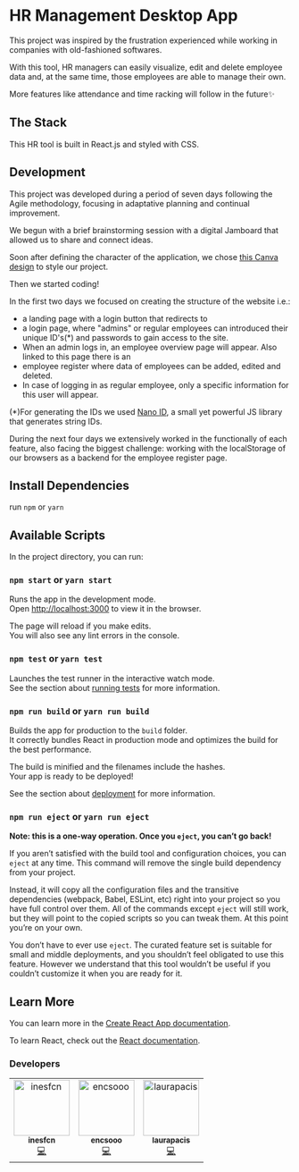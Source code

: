 # HR Management Desktop App

This project was inspired by the frustration experienced while working in companies with old-fashioned softwares.

With this tool, HR managers can easily visualize, edit and delete employee data and, at the same time, those employees are able to manage their own.

More features like attendance and time racking will follow in the future✨

## The Stack

This HR tool is built in React.js and styled with CSS.

## Development

This project was developed during a period of seven days following the Agile methodology, focusing in adaptative planning and continual improvement.

We begun with a brief brainstorming session with a digital Jamboard that allowed us to share and connect ideas.

Soon after defining the character of the application, we chose [this Canva design](https://www.canva.com/design/DAEVuD2Qxhc/EpqnVGSeEe7YatUos2OivA/view#2) to style our project.

Then we started coding!

In the first two days we focused on creating the structure of the website i.e.:

- a landing page with a login button that redirects to
- a login page, where "admins" or regular employees can introduced their unique ID's(\*) and passwords to gain access to the site.
- When an admin logs in, an employee overview page will appear. Also linked to this page there is an
- employee register where data of employees can be added, edited and deleted.
- In case of logging in as regular employee, only a specific information for this user will appear.

(\*)For generating the IDs we used [Nano ID](https://github.com/ai/nanoid), a small yet powerful JS library that generates string IDs.

During the next four days we extensively worked in the functionally of each feature, also facing the biggest challenge: working with the localStorage of our browsers as a backend for the employee register page.

## Install Dependencies

run `npm` or `yarn`

## Available Scripts

In the project directory, you can run:

### `npm start` or `yarn start`

Runs the app in the development mode.\
Open [http://localhost:3000](http://localhost:3000) to view it in the browser.

The page will reload if you make edits.\
You will also see any lint errors in the console.

### `npm test` or `yarn test`

Launches the test runner in the interactive watch mode.\
See the section about [running tests](https://facebook.github.io/create-react-app/docs/running-tests) for more information.

### `npm run build` or `yarn run build`

Builds the app for production to the `build` folder.\
It correctly bundles React in production mode and optimizes the build for the best performance.

The build is minified and the filenames include the hashes.\
Your app is ready to be deployed!

See the section about [deployment](https://facebook.github.io/create-react-app/docs/deployment) for more information.

### `npm run eject` or `yarn run eject`

**Note: this is a one-way operation. Once you `eject`, you can’t go back!**

If you aren’t satisfied with the build tool and configuration choices, you can `eject` at any time. This command will remove the single build dependency from your project.

Instead, it will copy all the configuration files and the transitive dependencies (webpack, Babel, ESLint, etc) right into your project so you have full control over them. All of the commands except `eject` will still work, but they will point to the copied scripts so you can tweak them. At this point you’re on your own.

You don’t have to ever use `eject`. The curated feature set is suitable for small and middle deployments, and you shouldn’t feel obligated to use this feature. However we understand that this tool wouldn’t be useful if you couldn’t customize it when you are ready for it.

## Learn More

You can learn more in the [Create React App documentation](https://facebook.github.io/create-react-app/docs/getting-started).

To learn React, check out the [React documentation](https://reactjs.org/).

### Developers

<table>
  <tr>
    <td align="center"><a href="https://github.com/inesfcn"><img src="https://avatars.githubusercontent.com/u/67946487?s=400&u=cb834e3a5d3941b7c2576b79977d3be78a9a3da7&v=4" width="100px;" alt="inesfcn"/><br /><sub><b>inesfcn</b></sub></a><br /><a href="https://github.com/encsooo/hr-tool/commits?author=inesfcn" title="Code">💻</a></td>
    <td align="center"><a href="https://github.com/encsooo"><img src="https://avatars.githubusercontent.com/u/52570691?s=400&u=7c0c256043d95febb7716a4023422e3833148619&v=4" width="100px;" alt="encsooo"/><br /><sub><b>encsooo</b></sub></a><br /><a href="https://github.com/encsooo/hr-tool/commits?author=encsooo" title="Code">💻</a></td>
    <td align="center"><a href="https://github.com/laurapacis"><img src="https://avatars.githubusercontent.com/u/67947931?s=400&u=93f0817b71f889b85215b686d62589856f781106&v=4" width="100px;" alt="laurapacis"/><br /><sub><b>laurapacis</b></sub></a><br /><a href="https://github.com/encsooo/hr-tool/commits?author=laurapacis" title="Code">💻</a></td>
  </tr>
</table>
